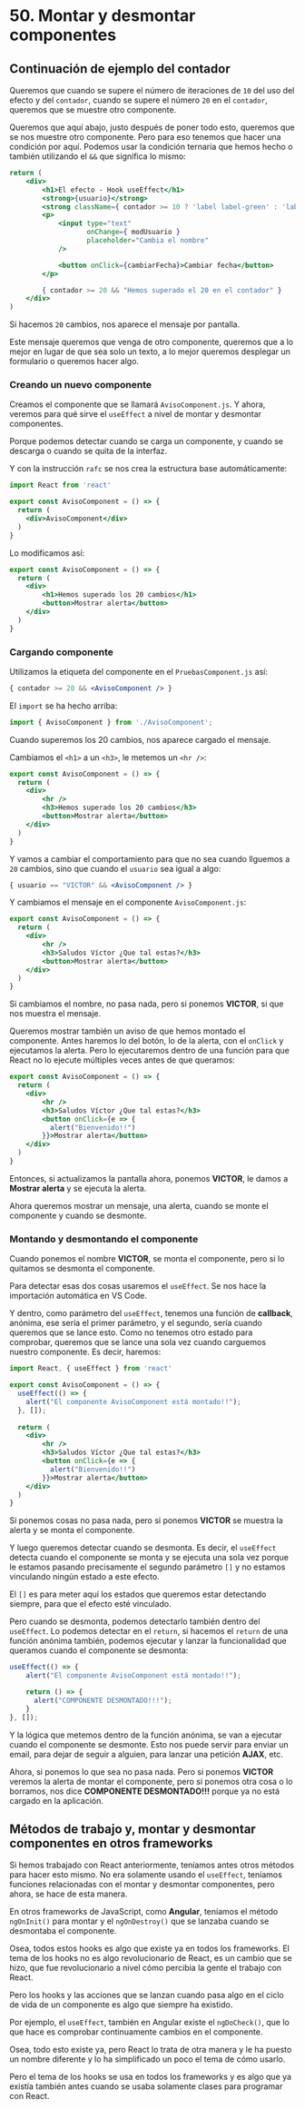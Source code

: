 # 50. Montar y desmontar componentes

## Continuación de ejemplo del contador

Queremos que cuando se supere el número de iteraciones de `10` del uso del efecto y del `contador`, cuando se supere el número `20` en el
`contador`, queremos que se muestre otro componente.

Queremos que aquí abajo, justo después de poner todo esto, queremos que se nos muestre otro componente. Pero para eso tenemos que hacer una
condición por aquí. Podemos usar la condición ternaria que hemos hecho o también utilizando el `&&` que significa lo mismo:

```jsx
return (
    <div>
        <h1>El efecto - Hook useEffect</h1>
        <strong>{usuario}</strong>
        <strong className={ contador >= 10 ? 'label label-green' : 'label' }>{fecha}</strong>
        <p>
            <input type="text" 
                   onChange={ modUsuario } 
                   placeholder="Cambia el nombre" 
            />

            <button onClick={cambiarFecha}>Cambiar fecha</button>
        </p>

        { contador >= 20 && "Hemos superado el 20 en el contador" }
    </div>
)
```

Si hacemos `20` cambios, nos aparece el mensaje por pantalla.

Este mensaje queremos que venga de otro componente, queremos que a lo mejor en lugar de que sea solo un texto, a lo mejor queremos desplegar un
formulario o queremos hacer algo.

### Creando un nuevo componente

Creamos el componente que se llamará `AvisoComponent.js`. Y ahora, veremos para qué sirve el `useEffect` a nivel de montar y desmontar componentes.

Porque podemos detectar cuando se carga un componente, y cuando se descarga o cuando se quita de la interfaz.

Y con la instrucción `rafc` se nos crea la estructura base automáticamente:

```jsx
import React from 'react'

export const AvisoComponent = () => {
  return (
    <div>AvisoComponent</div>
  )
}
```

Lo modificamos así:

```jsx
export const AvisoComponent = () => {
  return (
    <div>
        <h1>Hemos superado los 20 cambios</h1>
        <button>Mostrar alerta</button>
    </div>
  )
}
```

### Cargando componente

Utilizamos la etiqueta del componente en el `PruebasComponent.js` así:

```jsx
{ contador >= 20 && <AvisoComponent /> }
```

El `import` se ha hecho arriba:

```jsx
import { AvisoComponent } from './AvisoComponent';
```

Cuando superemos los 20 cambios, nos aparece cargado el mensaje.

Cambiamos el `<h1>` a un `<h3>`, le metemos un `<hr />`:

```jsx
export const AvisoComponent = () => {
  return (
    <div>
        <hr />
        <h3>Hemos superado los 20 cambios</h3>
        <button>Mostrar alerta</button>
    </div>
  )
}
```

Y vamos a cambiar el comportamiento para que no sea cuando llguemos a `20` cambios, sino que cuando el `usuario` sea igual a algo:

```jsx
{ usuario == "VICTOR" && <AvisoComponent /> }
```

Y cambiamos el mensaje en el componente `AvisoComponent.js`:

```jsx
export const AvisoComponent = () => {
  return (
    <div>
        <hr />
        <h3>Saludos Víctor ¿Que tal estas?</h3>
        <button>Mostrar alerta</button>
    </div>
  )
}
```

Si cambiamos el nombre, no pasa nada, pero si ponemos **VICTOR**, si que nos muestra el mensaje.

Queremos mostrar también un aviso de que hemos montado el componente. Antes haremos lo del botón, lo de la alerta, con el `onClick` y
ejecutamos la alerta. Pero lo ejecutaremos dentro de una función para que React no lo ejecute múltiples veces antes de que queramos:

```jsx
export const AvisoComponent = () => {
  return (
    <div>
        <hr />
        <h3>Saludos Víctor ¿Que tal estas?</h3>
        <button onClick={e => {
          alert("Bienvenido!!")
        }}>Mostrar alerta</button>
    </div>
  )
}
```

Entonces, si actualizamos la pantalla ahora, ponemos **VICTOR**, le damos a **Mostrar alerta** y se ejecuta la alerta.

Ahora queremos mostrar un mensaje, una alerta, cuando se monte el componente y cuando se desmonte.

### Montando y desmontando el componente

Cuando ponemos el nombre **VICTOR**, se monta el componente, pero si lo quitamos se desmonta el componente.

Para detectar esas dos cosas usaremos el `useEffect`. Se nos hace la importación automática en VS Code.

Y dentro, como parámetro del `useEffect`, tenemos una función de **callback**, anónima, ese sería el primer parámetro, y el segundo, sería
cuando queremos que se lance esto. Como no tenemos otro estado para comprobar, queremos que se lance una sola vez cuando carguemos nuestro
componente. Es decir, haremos:

```jsx
import React, { useEffect } from 'react'

export const AvisoComponent = () => {
  useEffect(() => {
    alert("El componente AvisoComponent está montado!!");
  }, []);
  
  return (
    <div>
        <hr />
        <h3>Saludos Víctor ¿Que tal estas?</h3>
        <button onClick={e => {
          alert("Bienvenido!!")
        }}>Mostrar alerta</button>
    </div>
  )
}
```

Si ponemos cosas no pasa nada, pero si ponemos **VICTOR** se muestra la alerta y se monta el componente.

Y luego queremos detectar cuando se desmonta. Es decir, el `useEffect` detecta cuando el componente se monta y se ejecuta una sola vez porque le
estamos pasando precisamente el segundo parámetro `[]` y no estamos vinculando ningún estado a este efecto.

El `[]` es para meter aquí los estados que queremos estar detectando siempre, para que el efecto esté vinculado.

Pero cuando se desmonta, podemos detectarlo también dentro del `useEffect`. Lo podemos detectar en el `return`, si hacemos el `return`
de una función anónima también, podemos ejecutar y lanzar la funcionalidad que queramos cuando el componente se desmonta:

```jsx
useEffect(() => {
    alert("El componente AvisoComponent está montado!!");

    return () => {
      alert("COMPONENTE DESMONTADO!!!");
    }
}, []);
```

Y la lógica que metemos dentro de la función anónima, se van a ejecutar cuando el componente se desmonte. Esto nos puede servir para enviar un
email, para dejar de seguir a alguien, para lanzar una petición **AJAX**, etc.

Ahora, si ponemos lo que sea no pasa nada. Pero si ponemos **VICTOR** veremos la alerta de montar el componente, pero si ponemos otra cosa o lo
borramos, nos dice **COMPONENTE DESMONTADO!!!** porque ya no está cargado en la aplicación.

## Métodos de trabajo y, montar y desmontar componentes en otros frameworks

Si hemos trabajado con React anteriormente, teníamos antes otros métodos para hacer esto mismo. No era solamente usando el `useEffect`, teníamos
funciones relacionadas con el montar y desmontar componentes, pero ahora, se hace de esta manera.

En otros frameworks de JavaScript, como **Angular**, teníamos el método `ngOnInit()` para montar y el `ngOnDestroy()` que se lanzaba cuando se
desmontaba el componente.

Osea, todos estos hooks es algo que existe ya en todos los frameworks. El tema de los hooks no es algo revolucionario de React, es un cambio que
se hizo, que fue revolucionario a nivel cómo percibia la gente el trabajo con React.

Pero los hooks y las acciones que se lanzan cuando pasa algo en el ciclo de vida de un componente es algo que siempre ha existido.

Por ejemplo, el `useEffect`, también en Angular existe el `ngDoCheck()`, que lo que hace es comprobar continuamente cambios en el componente.

Osea, todo esto existe ya, pero React lo trata de otra manera y le ha puesto un nombre diferente y lo ha simplificado un poco el tema de cómo
usarlo.

Pero el tema de los hooks se usa en todos los frameworks y es algo que ya existía también antes cuando se usaba solamente clases para programar
con React.
